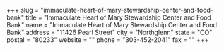 +++
slug = "immaculate-heart-of-mary-stewardship-center-and-food-bank"
title = "Immaculate Heart of Mary Stewardship Center and Food Bank"
name = "Immaculate Heart of Mary Stewardship Center and Food Bank"
address = "11426 Pearl Street"
city = "Northglenn"
state = "CO"
postal = "80233"
website = ""
phone = "303-452-2041"
fax = ""
+++
